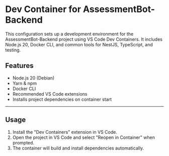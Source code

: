 # Dev Container for AssessmentBot-Backend

This configuration sets up a development environment for the AssessmentBot-Backend project using VS Code Dev Containers. It includes Node.js 20, Docker CLI, and common tools for NestJS, TypeScript, and testing.

## Features
- Node.js 20 (Debian)
- Yarn & npm
- Docker CLI
- Recommended VS Code extensions
- Installs project dependencies on container start

---

## Usage
1. Install the "Dev Containers" extension in VS Code.
2. Open the project in VS Code and select "Reopen in Container" when prompted.
3. The container will build and install dependencies automatically.
